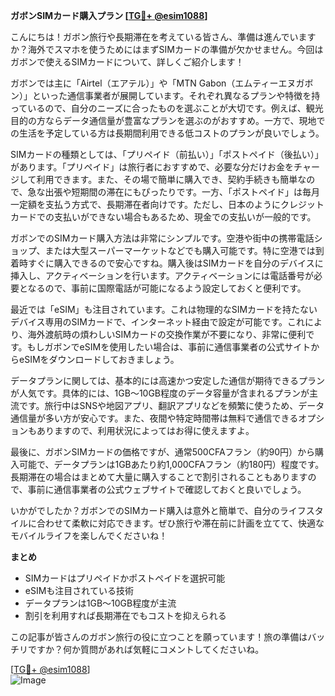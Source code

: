 **ガボンSIMカード購入プラン [[TG💪+ @esim1088](https://t.me/s/esim1088)]**

こんにちは！ガボン旅行や長期滞在を考えている皆さん、準備は進んでいますか？海外でスマホを使うためにはまずSIMカードの準備が欠かせません。今回はガボンで使えるSIMカードについて、詳しくご紹介します！

ガボンでは主に「Airtel（エアテル）」や「MTN Gabon（エムティーエヌガボン）」といった通信事業者が展開しています。それぞれ異なるプランや特徴を持っているので、自分のニーズに合ったものを選ぶことが大切です。例えば、観光目的の方ならデータ通信量が豊富なプランを選ぶのがおすすめ。一方で、現地での生活を予定している方は長期間利用できる低コストのプランが良いでしょう。

SIMカードの種類としては、「プリペイド（前払い）」「ポストペイド（後払い）」があります。「プリペイド」は旅行者におすすめで、必要な分だけお金をチャージして利用できます。また、その場で簡単に購入でき、契約手続きも簡単なので、急な出張や短期間の滞在にもぴったりです。一方、「ポストペイド」は毎月一定額を支払う方式で、長期滞在者向けです。ただし、日本のようにクレジットカードでの支払いができない場合もあるため、現金での支払いが一般的です。

ガボンでのSIMカード購入方法は非常にシンプルです。空港や街中の携帯電話ショップ、または大型スーパーマーケットなどでも購入可能です。特に空港では到着時すぐに購入できるので安心ですね。購入後はSIMカードを自分のデバイスに挿入し、アクティベーションを行います。アクティベーションには電話番号が必要となるので、事前に国際電話が可能になるよう設定しておくと便利です。

最近では「eSIM」も注目されています。これは物理的なSIMカードを持たないデバイス専用のSIMカードで、インターネット経由で設定が可能です。これにより、海外渡航時の煩わしいSIMカードの交換作業が不要になり、非常に便利です。もしガボンでeSIMを使用したい場合は、事前に通信事業者の公式サイトからeSIMをダウンロードしておきましょう。

データプランに関しては、基本的には高速かつ安定した通信が期待できるプランが人気です。具体的には、1GB～10GB程度のデータ容量が含まれるプランが主流です。旅行中はSNSや地図アプリ、翻訳アプリなどを頻繁に使うため、データ通信量が多い方が安心です。また、夜間や特定時間帯は無料で通信できるオプションもありますので、利用状況によってはお得に使えますよ。

最後に、ガボンSIMカードの価格ですが、通常500CFAフラン（約90円）から購入可能で、データプランは1GBあたり約1,000CFAフラン（約180円）程度です。長期滞在の場合はまとめて大量に購入することで割引されることもありますので、事前に通信事業者の公式ウェブサイトで確認しておくと良いでしょう。

いかがでしたか？ガボンでのSIMカード購入は意外と簡単で、自分のライフスタイルに合わせて柔軟に対応できます。ぜひ旅行や滞在前に計画を立てて、快適なモバイルライフを楽しんでくださいね！

**まとめ**
- SIMカードはプリペイドかポストペイドを選択可能
- eSIMも注目されている技術
- データプランは1GB～10GB程度が主流
- 割引を利用すれば長期滞在でもコストを抑えられる

この記事が皆さんのガボン旅行の役に立つことを願っています！旅の準備はバッチリですか？何か質問があれば気軽にコメントしてくださいね。

[[TG💪+ @esim1088](https://t.me/s/esim1088)]  
![Image](https://i.postimg.cc/Y0z9fWf4/image.png)